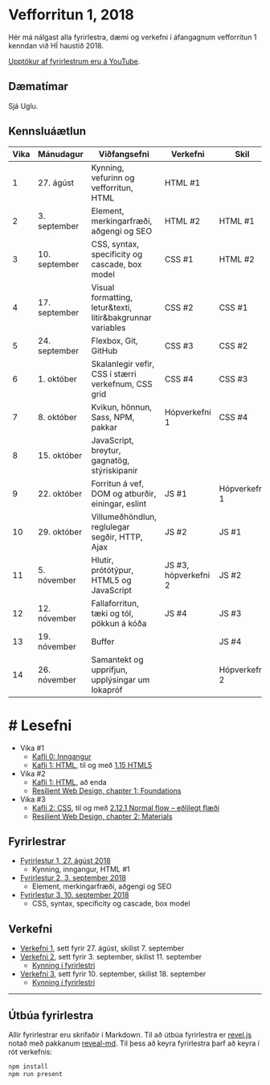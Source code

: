 # Vefforritun 1, 2018

Hér má nálgast alla fyrirlestra, dæmi og verkefni í áfangagnum vefforritun 1 kenndan við HÍ haustið 2018.

[Upptökur af fyrirlestrum eru á YouTube](https://www.youtube.com/playlist?list=PLRj-ccg8iozyaJR-ASWDk5wTLJ0BOosqb).

## Dæmatímar

Sjá Uglu.

## Kennsluáætlun

| Vika | Mánudagur     | Viðfangsefni                                               | Verkefni             | Skil          |
|------|---------------|------------------------------------------------------------|----------------------|---------------|
|  1   | 27. ágúst     | Kynning, vefurinn og vefforritun, HTML                     | HTML #1              |               |
|  2   | 3. september  | Element, merkingarfræði, aðgengi og SEO                    | HTML #2              | HTML #1       |
|  3   | 10. september | CSS, syntax, specificity og cascade, box model             | CSS #1               | HTML #2       |
|  4   | 17. september | Visual formatting, letur&texti, litir&bakgrunnar variables | CSS #2               | CSS #1        |
|  5   | 24. september | Flexbox, Git, GitHub                                       | CSS #3               | CSS #2        |
|  6   | 1. október    | Skalanlegir vefir, CSS í stærri verkefnum, CSS grid        | CSS #4               | CSS #3        |
|  7   | 8. október    | Kvikun, hönnun, Sass, NPM, pakkar                          | Hópverkefni 1        | CSS #4        |
|  8   | 15. október   | JavaScript, breytur, gagnatög, stýriskipanir               |                      |               |
|  9   | 22. október   | Forritun á vef, DOM og atburðir, einingar, eslint          | JS #1                | Hópverkefni 1 |
|  10  | 29. október   | Villumeðhöndlun, reglulegar segðir, HTTP, Ajax             | JS #2                | JS #1         |
|  11  | 5. nóvember   | Hlutir, prótótýpur, HTML5 og JavaScript                    | JS #3, hópverkefni 2 | JS #2         |
|  12  | 12. nóvember  | Fallaforritun, tæki og tól, pökkun á kóða                  | JS #4                | JS #3         |
|  13  | 19. nóvember  | Buffer                                                     |                      | JS #4         |
|  14  | 26. nóvember  | Samantekt og upprifjun, upplýsingar um lokapróf            |                      | Hópverkefni 2 |

#             # Lesefni

* Vika #1
  - [Kafli 0: Inngangur](https://github.com/vefforritun/book/blob/master/chapters/00.inngangur.md)
  - [Kafli 1: HTML](https://github.com/vefforritun/book/blob/master/chapters/01.html.md), til og með [1.15 HTML5](https://github.com/vefforritun/book/blob/master/chapters/01.html.md#115-html5)
* Vika #2
  - [Kafli 1: HTML](https://github.com/vefforritun/book/blob/master/chapters/01.html.md), að enda
  - [Resilient Web Design, chapter 1: Foundations](https://resilientwebdesign.com/chapter1/)
* Vika #3
  - [Kafli 2: CSS](https://github.com/vefforritun/book/blob/master/chapters/02.css.md), til og með [2.12.1 Normal flow – eðlilegt flæði](https://github.com/vefforritun/book/blob/master/chapters/02.css.md#2121-normal-flow--e%C3%B0lilegt-fl%C3%A6%C3%B0i)
  - [Resilient Web Design, chapter 2: Materials](https://resilientwebdesign.com/chapter2/)

## Fyrirlestrar

* [Fyrirlestur 1, 27. ágúst 2018](fyrirlestrar/01/)
  - Kynning, inngangur, HTML #1
* [Fyrirlestur 2, 3. september 2018](fyrirlestrar/02/)
  - Element, merkingarfræði, aðgengi og SEO
* [Fyrirlestur 3, 10. september 2018](fyrirlestrar/03/)
  - CSS, syntax, specificity og cascade, box model

## Verkefni

* [Verkefni 1](https://github.com/vefforritun/vef1-2018-v1), sett fyrir 27. ágúst, skilist 7. september
* [Verkefni 2](https://github.com/vefforritun/vef1-2018-v2), sett fyrir 3. september, skilist 11. september
  - [Kynning í fyrirlestri](https://youtu.be/c8YD7QWsjIY)
* [Verkefni 3](https://github.com/vefforritun/vef1-2018-v3), sett fyrir 10. september, skilist 18. september
  - [Kynning í fyrirlestri](https://youtu.be/BiyHBlDkPCo)

---

## Útbúa fyrirlestra

Allir fyrirlestrar eru skrifaðir í Markdown. Til að útbúa fyrirlestra er [revel.js](https://revealjs.com/) notað með pakkanum [reveal-md](https://github.com/webpro/reveal-md). Til þess að keyra fyrirlestra þarf að keyra í rót verkefnis:

```bash
npm install
npm run present
```
